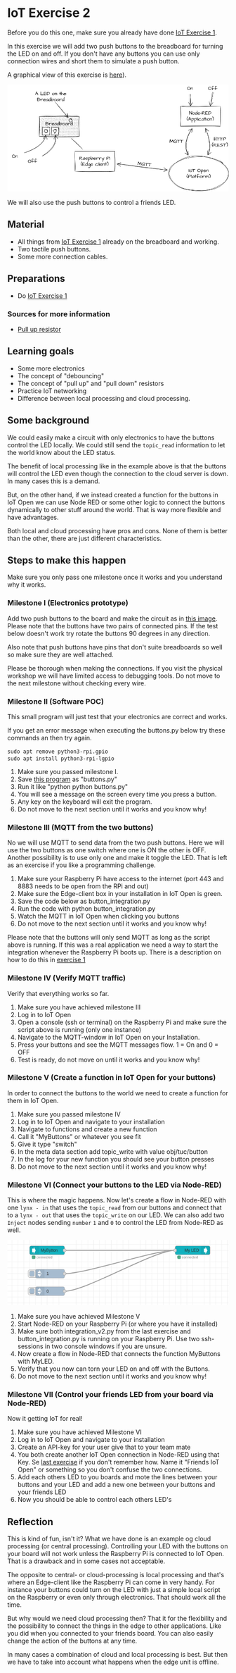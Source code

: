 # IoT Exercise 2

Before you do this one, make sure you already have done [IoT Exercise 1](exercise-1.md).

In this exercise we will add two push buttons to the breadboard for turning the LED on and off. If you don't have any buttons you can use only connection wires and short them to simulate a push button.

A graphical view of this exercise is [here](https://github.com/mrejas/edu-iot-hands-on/raw/main/images/exercise-2-board.webp)).

![Overview of this exercise](../images/exercise-2-overview.png)

We will also use the push buttons to control a friends LED.

## Material

- All things from [IoT Exercise 1](exercise-1.md) already on the breadboard and working.
- Two tactile push buttons.
- Some more connection cables.

## Preparations

- Do [IoT Exercise 1](exercise-1.md)

### Sources for more information

- [Pull up resistor](https://en.wikipedia.org/wiki/Pull-up_resistor)

## Learning goals

- Some more electronics
- The concept of "debouncing"
- The concept of "pull up" and "pull down" resistors
- Practice IoT networking
- Difference between local processing and cloud processing.

## Some background

We could easily make a circuit with only electronics to have the buttons control the LED locally. We could still send the `topic_read` information to let the world know about the LED status.

The benefit of local processing like in the example above is that the buttons will control the LED even though the connection to the cloud server is down. In many cases this is a demand.

But, on the other hand, if we instead created a function for the buttons in IoT Open we can use Node RED or some other logic to connect the buttons dynamically to other stuff around the world. That is way more flexible and have advantages.

Both local and cloud processing have pros and cons. None of them is better than the other, there are just different characteristics.


## Steps to make this happen

Make sure you only pass one milestone once it works and you understand why it works.

### Milestone I (Electronics prototype)

Add two push buttons to the board and make the circuit as in [this image](../images/exercise-2-circuit.png). Please note that the buttons have two pairs of connected pins. If the test below doesn't work try rotate the buttons 90 degrees in any direction.

Also note that push buttons have pins that don't suite breadboards so well so make sure they are well attached.

Please be thorough when making the connections. If you visit the physical workshop we will have limited access to debugging tools. Do not move to the next milestone without checking every wire.

### Milestone II (Software POC)

This small program will just test that your electronics are correct and works.

If you get an error message when executing the buttons.py below try these commands an then try again.

```
sudo apt remove python3-rpi.gpio
sudo apt install python3-rpi-lgpio
```

1. Make sure you passed milestone I.
1. Save [this program](../code/buttons.py) as "buttons.py"
1. Run it like "python python buttons.py"
1. You will see a message on the screen every time you press a button.
1. Any key on the keyboard will exit the program.
1. Do not move to the next section until it works and you know why!


### Milestone III (MQTT from the two buttons)

No we will use MQTT to send data from the two push buttons. Here we will use the two buttons as one switch where one is ON the other is OFF. Another possibility is to use only one and make it toggle the LED. That is left as an exercise if you like a programming challenge.

1. Make sure your Raspberry Pi have access to the internet (port 443 and 8883 needs to be open from the RPi and out)
1. Make sure the Edge-client box in your installation in IoT Open is green.
1. Save the code below as button_integration.py
1. Run the code with python button_integration.py
1. Watch the MQTT in IoT Open when clicking you buttons
1. Do not move to the next section until it works and you know why!

Please note that the buttons will only send MQTT as long as the script above is running. If this was a real application we need a way to start the integration whenever the Raspberry Pi boots up. There is a description on how to do this in [exercise 1](./exercise-1.md)

### Milestone IV (Verify MQTT traffic)

Verify that everything works so far.

1. Make sure you have achieved milestone III
1. Log in to IoT Open
1. Open a console (ssh or terminal) on the Raspberry Pi and make sure the script above is running (only one instance)
1. Navigate to the MQTT-window in IoT Open on your Installation.
1. Press your buttons and see the MQTT messages flow. 1 = On and 0 = OFF
1. Test is ready, do not move on until it works and you know why!

### Milestone V (Create a function in IoT Open for your buttons)

In order to connect the buttons to the world we need to create a function for them in IoT Open.

1. Make sure you passed milestone IV
1. Log in to IoT Open and navigate to your installation
1. Navigate to functions and create a new function
1. Call it "MyButtons" or whatever you see fit
1. Give it type "switch"
1. In the meta data section add topic_write with value obj/tuc/button
1. In the log for your new function you should see your button presses
1. Do not move to the next section until it works and you know why!

### Milestone VI (Connect your buttons to the LED via Node-RED)

This is where the magic happens. Now let's create a flow in Node-RED with one `lynx - in` that uses the `topic_read` from our buttons and connect that to a `lynx - out` that uses the `topic_write` on our LED. We can also add two `Inject` nodes sending `number` `1` and `0` to control the LED from Node-RED as well.

![Node-RED](../images/exercise-2-node-red.png)

1. Make sure you have achieved Milestone V
1. Start Node-RED on your Raspberry Pi (or where you have it installed)
1. Make sure both integration_v2.py from the last exercise and button_integration.py is running on your Raspberry Pi. Use two ssh-sessions in two console windows if you are unsure.
1. Now create a flow in Node-RED that connects the function MyButtons with MyLED.
1. Verify that you now can torn your LED on and off with the Buttons.
1. Do not move to the next section until it works and you know why!


### Milestone VII (Control your friends LED from your board via Node-RED)

Now it getting IoT for real!

1. Make sure you have achieved Milestone VI
1. Log in to IoT Open and navigate to your installation
1. Create an API-key for your user give that to your team mate
1. You both create another IoT Open connection in Node-RED using that Key. Se [last exercise](./exercise-1.md) if you don't remember how. Name it "Friends IoT Open" or something so you don't confuse the two connections.
1. Add each others LED to you boards and mote the lines between your buttons and your LED and add a new one between your buttons and your friends LED
1. Now you should be able to control each others LED's

## Reflection

This is kind of fun, isn't it? What we have done is an example og cloud processing (or central processing). Controlling your LED with the buttons on your board will not work unless the Raspberry Pi is connected to IoT Open. That is a drawback and in some cases not acceptable.

The opposite to central- or cloud-processing is local processing and that's where an Edge-client like the Raspberry Pi can come in very handy. For instance your buttons could turn on the LED with just a simple local script on the Raspberry or even only through electronics. That should work all the time.

But why would we need cloud processing then? That it for the flexibility and the possibility to connect the things in the edge to other applications. Like you did when you connected to your friends board. You can also easily change the action of the buttons at any time.

In many cases a combination of cloud and local processing is best. But then we have to take into account what happens when the edge unit is offline.